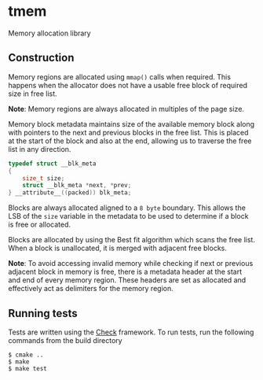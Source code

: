 # tmem

Memory allocation library

## Construction

Memory regions are allocated using `mmap()` calls when required. This happens when the allocator does not have a usable free block of required size in free list.

**Note**: Memory regions are always allocated in multiples of the page size.

Memory block metadata maintains size of the available memory block along with pointers to the next and previous blocks in the free list. This is placed at the start of the block and also at the end, allowing us to traverse the free list in any direction.

```C
typedef struct __blk_meta
{
    size_t size;
    struct __blk_meta *next, *prev;
} __attribute__((packed)) blk_meta;
```

Blocks are always allocated aligned to a `8 byte` boundary. This allows the LSB of the `size` variable in the metadata to be used to determine if a block is free or allocated.

Blocks are allocated by using the Best fit algorithm which scans the free list. When a block is unallocated, it is merged with adjacent free blocks.

**Note**: To avoid accessing invalid memory while checking if next or previous adjacent block in memory is free, there is a metadata header at the start and end of every memory region. These headers are set as allocated and effectively act as delimiters for the memory region.

## Running tests

Tests are written using the [Check](https://libcheck.github.io/check/) framework. To run tests, run the following commands from the build directory

```
$ cmake ..
$ make
$ make test
```
